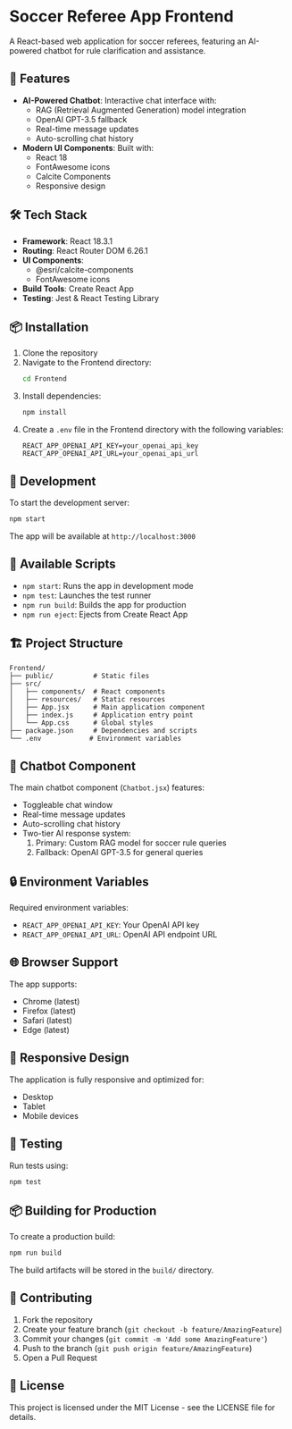 # Soccer Referee App Frontend

A React-based web application for soccer referees, featuring an AI-powered chatbot for rule clarification and assistance.

## 🚀 Features

- **AI-Powered Chatbot**: Interactive chat interface with:
  - RAG (Retrieval Augmented Generation) model integration
  - OpenAI GPT-3.5 fallback
  - Real-time message updates
  - Auto-scrolling chat history
- **Modern UI Components**: Built with:
  - React 18
  - FontAwesome icons
  - Calcite Components
  - Responsive design

## 🛠️ Tech Stack

- **Framework**: React 18.3.1
- **Routing**: React Router DOM 6.26.1
- **UI Components**:
  - @esri/calcite-components
  - FontAwesome icons
- **Build Tools**: Create React App
- **Testing**: Jest & React Testing Library

## 📦 Installation

1. Clone the repository
2. Navigate to the Frontend directory:
   ```bash
   cd Frontend
   ```
3. Install dependencies:
   ```bash
   npm install
   ```
4. Create a `.env` file in the Frontend directory with the following variables:
   ```
   REACT_APP_OPENAI_API_KEY=your_openai_api_key
   REACT_APP_OPENAI_API_URL=your_openai_api_url
   ```

## 🚀 Development

To start the development server:

```bash
npm start
```

The app will be available at `http://localhost:3000`

## 📝 Available Scripts

- `npm start`: Runs the app in development mode
- `npm test`: Launches the test runner
- `npm run build`: Builds the app for production
- `npm run eject`: Ejects from Create React App

## 🏗️ Project Structure

```
Frontend/
├── public/          # Static files
├── src/
│   ├── components/  # React components
│   ├── resources/   # Static resources
│   ├── App.jsx      # Main application component
│   ├── index.js     # Application entry point
│   └── App.css      # Global styles
├── package.json     # Dependencies and scripts
└── .env            # Environment variables
```

## 🤖 Chatbot Component

The main chatbot component (`Chatbot.jsx`) features:
- Toggleable chat window
- Real-time message updates
- Auto-scrolling chat history
- Two-tier AI response system:
  1. Primary: Custom RAG model for soccer rule queries
  2. Fallback: OpenAI GPT-3.5 for general queries

## 🔒 Environment Variables

Required environment variables:
- `REACT_APP_OPENAI_API_KEY`: Your OpenAI API key
- `REACT_APP_OPENAI_API_URL`: OpenAI API endpoint URL

## 🌐 Browser Support

The app supports:
- Chrome (latest)
- Firefox (latest)
- Safari (latest)
- Edge (latest)

## 📱 Responsive Design

The application is fully responsive and optimized for:
- Desktop
- Tablet
- Mobile devices

## 🧪 Testing

Run tests using:
```bash
npm test
```

## 📦 Building for Production

To create a production build:
```bash
npm run build
```

The build artifacts will be stored in the `build/` directory.

## 🤝 Contributing

1. Fork the repository
2. Create your feature branch (`git checkout -b feature/AmazingFeature`)
3. Commit your changes (`git commit -m 'Add some AmazingFeature'`)
4. Push to the branch (`git push origin feature/AmazingFeature`)
5. Open a Pull Request

## 📄 License

This project is licensed under the MIT License - see the LICENSE file for details. 